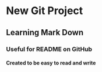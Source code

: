 # New Git Project
## Learning Mark Down
### Useful for README on GitHub
#### Created to be easy to read and write
